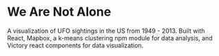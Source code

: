 # We Are Not Alone

A visualization of UFO sightings in the US from 1949 - 2013. Built with React, Mapbox, a k-means clustering npm module for data analysis, and Victory react components for data visualization. 
